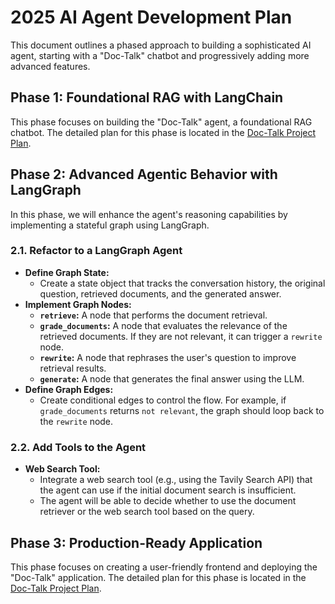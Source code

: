 # 2025 AI Agent Development Plan

This document outlines a phased approach to building a sophisticated AI agent, starting with a "Doc-Talk" chatbot and progressively adding more advanced features.

## Phase 1: Foundational RAG with LangChain

This phase focuses on building the "Doc-Talk" agent, a foundational RAG chatbot. The detailed plan for this phase is located in the [Doc-Talk Project Plan](./doc-talk/doc-talk-plan.md).

## Phase 2: Advanced Agentic Behavior with LangGraph

In this phase, we will enhance the agent's reasoning capabilities by implementing a stateful graph using LangGraph.

### 2.1. Refactor to a LangGraph Agent
- **Define Graph State:**
  - Create a state object that tracks the conversation history, the original question, retrieved documents, and the generated answer.
- **Implement Graph Nodes:**
  - **`retrieve`:** A node that performs the document retrieval.
  - **`grade_documents`:** A node that evaluates the relevance of the retrieved documents. If they are not relevant, it can trigger a `rewrite` node.
  - **`rewrite`:** A node that rephrases the user's question to improve retrieval results.
  - **`generate`:** A node that generates the final answer using the LLM.
- **Define Graph Edges:**
  - Create conditional edges to control the flow. For example, if `grade_documents` returns `not relevant`, the graph should loop back to the `rewrite` node.

### 2.2. Add Tools to the Agent
- **Web Search Tool:**
  - Integrate a web search tool (e.g., using the Tavily Search API) that the agent can use if the initial document search is insufficient.
  - The agent will be able to decide whether to use the document retriever or the web search tool based on the query.

## Phase 3: Production-Ready Application

This phase focuses on creating a user-friendly frontend and deploying the "Doc-Talk" application. The detailed plan for this phase is located in the [Doc-Talk Project Plan](./doc-talk/doc-talk-plan.md).
